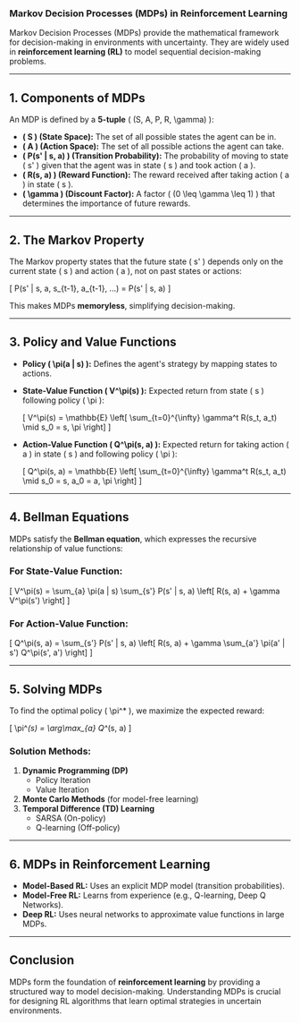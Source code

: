 ### **Markov Decision Processes (MDPs) in Reinforcement Learning**  

Markov Decision Processes (MDPs) provide the mathematical framework for decision-making in environments with uncertainty. They are widely used in **reinforcement learning (RL)** to model sequential decision-making problems.  

---

## **1. Components of MDPs**  
An MDP is defined by a **5-tuple** \( (S, A, P, R, \gamma) \):

- **\( S \) (State Space):** The set of all possible states the agent can be in.  
- **\( A \) (Action Space):** The set of all possible actions the agent can take.  
- **\( P(s' | s, a) \) (Transition Probability):** The probability of moving to state \( s' \) given that the agent was in state \( s \) and took action \( a \).  
- **\( R(s, a) \) (Reward Function):** The reward received after taking action \( a \) in state \( s \).  
- **\( \gamma \) (Discount Factor):** A factor \( (0 \leq \gamma \leq 1) \) that determines the importance of future rewards.

---

## **2. The Markov Property**  
The Markov property states that the future state \( s' \) depends only on the current state \( s \) and action \( a \), not on past states or actions:  

\[
P(s' | s, a, s_{t-1}, a_{t-1}, ...) = P(s' | s, a)
\]

This makes MDPs **memoryless**, simplifying decision-making.

---

## **3. Policy and Value Functions**  
- **Policy \( \pi(a | s) \):** Defines the agent's strategy by mapping states to actions.  
- **State-Value Function \( V^\pi(s) \):** Expected return from state \( s \) following policy \( \pi \):  

  \[
  V^\pi(s) = \mathbb{E} \left[ \sum_{t=0}^{\infty} \gamma^t R(s_t, a_t) \mid s_0 = s, \pi \right]
  \]

- **Action-Value Function \( Q^\pi(s, a) \):** Expected return for taking action \( a \) in state \( s \) and following policy \( \pi \):  

  \[
  Q^\pi(s, a) = \mathbb{E} \left[ \sum_{t=0}^{\infty} \gamma^t R(s_t, a_t) \mid s_0 = s, a_0 = a, \pi \right]
  \]

---

## **4. Bellman Equations**  
MDPs satisfy the **Bellman equation**, which expresses the recursive relationship of value functions:  

### **For State-Value Function:**
\[
V^\pi(s) = \sum_{a} \pi(a | s) \sum_{s'} P(s' | s, a) \left[ R(s, a) + \gamma V^\pi(s') \right]
\]

### **For Action-Value Function:**
\[
Q^\pi(s, a) = \sum_{s'} P(s' | s, a) \left[ R(s, a) + \gamma \sum_{a'} \pi(a' | s') Q^\pi(s', a') \right]
\]

---

## **5. Solving MDPs**  
To find the optimal policy \( \pi^* \), we maximize the expected reward:

\[
\pi^*(s) = \arg\max_{a} Q^*(s, a)
\]

### **Solution Methods:**
1. **Dynamic Programming (DP)**
   - Policy Iteration
   - Value Iteration  
2. **Monte Carlo Methods** (for model-free learning)  
3. **Temporal Difference (TD) Learning**  
   - SARSA (On-policy)
   - Q-learning (Off-policy)  

---

## **6. MDPs in Reinforcement Learning**  
- **Model-Based RL:** Uses an explicit MDP model (transition probabilities).  
- **Model-Free RL:** Learns from experience (e.g., Q-learning, Deep Q Networks).  
- **Deep RL:** Uses neural networks to approximate value functions in large MDPs.

---

## **Conclusion**  
MDPs form the foundation of **reinforcement learning** by providing a structured way to model decision-making. Understanding MDPs is crucial for designing RL algorithms that learn optimal strategies in uncertain environments.
